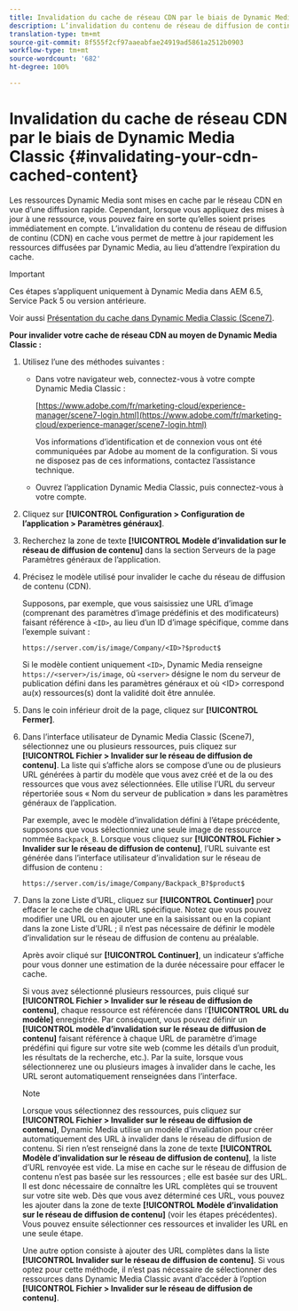 ```yaml
---
title: Invalidation du cache de réseau CDN par le biais de Dynamic Media Classic
description: L’invalidation du contenu de réseau de diffusion de continu (CDN) en cache vous permet de mettre à jour rapidement les ressources diffusées par Dynamic Media, au lieu d’attendre l’expiration du cache.
translation-type: tm+mt
source-git-commit: 8f555f2cf97aaeabfae24919ad5861a2512b0903
workflow-type: tm+mt
source-wordcount: '682'
ht-degree: 100%

---
```



# Invalidation du cache de réseau CDN par le biais de Dynamic Media Classic {#invalidating-your-cdn-cached-content}

Les ressources Dynamic Media sont mises en cache par le réseau CDN en vue d’une diffusion rapide. Cependant, lorsque vous appliquez des mises à jour à une ressource, vous pouvez faire en sorte qu’elles soient prises immédiatement en compte. L’invalidation du contenu de réseau de diffusion de continu (CDN) en cache vous permet de mettre à jour rapidement les ressources diffusées par Dynamic Media, au lieu d’attendre l’expiration du cache.

>[!IMPORTANT]
>
>Ces étapes s’appliquent uniquement à Dynamic Media dans AEM 6.5, Service Pack 5 ou version antérieure. <!-- If you are using Dynamic Media in AEM as a Cloud Service, [use the new steps found here](/help/assets/invalidate-cdn-cache-dynamic-media.md). -->

Voir aussi [Présentation du cache dans Dynamic Media Classic (Scene7)](https://helpx.adobe.com/fr/experience-manager/scene7/kb/base/caching-questions/scene7-caching-overview.html).

**Pour invalider votre cache de réseau CDN au moyen de Dynamic Media Classic :**

1. Utilisez l’une des méthodes suivantes :

   * Dans votre navigateur web, connectez-vous à votre compte Dynamic Media Classic :

      [https://www.adobe.com/fr/marketing-cloud/experience-manager/scene7-login.html](https://www.adobe.com/fr/marketing-cloud/experience-manager/scene7-login.html)

      Vos informations d’identification et de connexion vous ont été communiquées par Adobe au moment de la configuration. Si vous ne disposez pas de ces informations, contactez l’assistance technique.

   * Ouvrez l’application Dynamic Media Classic, puis connectez-vous à votre compte.

1.  Cliquez sur **[!UICONTROL Configuration > Configuration de l’application > Paramètres généraux]**.
1. Recherchez la zone de texte **[!UICONTROL Modèle d’invalidation sur le réseau de diffusion de contenu]** dans la section Serveurs de la page Paramètres généraux de l’application.

1. Précisez le modèle utilisé pour invalider le cache du réseau de diffusion de contenu (CDN).

   Supposons, par exemple, que vous saisissiez une URL d’image (comprenant des paramètres d’image prédéfinis et des modificateurs) faisant référence à `<ID>`, au lieu d’un ID d’image spécifique, comme dans l’exemple suivant :

   `https://server.com/is/image/Company/<ID>?$product$`

   Si le modèle contient uniquement `<ID>`, Dynamic Media renseigne `https://<server>/is/image`, où `<server>` désigne le nom du serveur de publication défini dans les paramètres généraux et où &lt;ID> correspond au(x) ressources(s) dont la validité doit être annulée.

1. Dans le coin inférieur droit de la page, cliquez sur **[!UICONTROL Fermer]**.
1. Dans l’interface utilisateur de Dynamic Media Classic (Scene7), sélectionnez une ou plusieurs ressources, puis cliquez sur **[!UICONTROL Fichier > Invalider sur le réseau de diffusion de contenu]**. La liste qui s’affiche alors se compose d’une ou de plusieurs URL générées à partir du modèle que vous avez créé et de la ou des ressources que vous avez sélectionnées. Elle utilise l’URL du serveur répertoriée sous « Nom du serveur de publication » dans les paramètres généraux de l’application.

   Par exemple, avec le modèle d’invalidation défini à l’étape précédente, supposons que vous sélectionniez une seule image de ressource nommée `Backpack_B`. Lorsque vous cliquez sur **[!UICONTROL Fichier > Invalider sur le réseau de diffusion de contenu]**, l’URL suivante est générée dans l’interface utilisateur d’invalidation sur le réseau de diffusion de contenu :

   `https://server.com/is/image/Company/Backpack_B?$product$`

1. Dans la zone Liste d’URL, cliquez sur **[!UICONTROL Continuer]** pour effacer le cache de chaque URL spécifique. Notez que vous pouvez modifier une URL ou en ajouter une en la saisissant ou en la copiant dans la zone Liste d’URL ; il n’est pas nécessaire de définir le modèle d’invalidation sur le réseau de diffusion de contenu au préalable.

   Après avoir cliqué sur **[!UICONTROL Continuer]**, un indicateur s’affiche pour vous donner une estimation de la durée nécessaire pour effacer le cache.

   Si vous avez sélectionné plusieurs ressources, puis cliqué sur **[!UICONTROL Fichier > Invalider sur le réseau de diffusion de contenu]**, chaque ressource est référencée dans l’**[!UICONTROL URL du modèle]** enregistrée. Par conséquent, vous pouvez définir un **[!UICONTROL modèle d’invalidation sur le réseau de diffusion de contenu]** faisant référence à chaque URL de paramètre d’image prédéfini qui figure sur votre site web (comme les détails d’un produit, les résultats de la recherche, etc.). Par la suite, lorsque vous sélectionnerez une ou plusieurs images à invalider dans le cache, les URL seront automatiquement renseignées dans l’interface.

   >[!NOTE]
   >
   >Lorsque vous sélectionnez des ressources, puis cliquez sur **[!UICONTROL Fichier > Invalider sur le réseau de diffusion de contenu]**, Dynamic Media utilise un modèle d’invalidation pour créer automatiquement des URL à invalider dans le réseau de diffusion de contenu. Si rien n’est renseigné dans la zone de texte **[!UICONTROL Modèle d’invalidation sur le réseau de diffusion de contenu]**, la liste d’URL renvoyée est vide. La mise en cache sur le réseau de diffusion de contenu n’est pas basée sur les ressources ; elle est basée sur des URL. Il est donc nécessaire de connaître les URL complètes qui se trouvent sur votre site web. Dès que vous avez déterminé ces URL, vous pouvez les ajouter dans la zone de texte **[!UICONTROL Modèle d’invalidation sur le réseau de diffusion de contenu]** (voir les étapes précédentes). Vous pouvez ensuite sélectionner ces ressources et invalider les URL en une seule étape.
   >
   >Une autre option consiste à ajouter des URL complètes dans la liste **[!UICONTROL Invalider sur le réseau de diffusion de contenu]**. Si vous optez pour cette méthode, il n’est pas nécessaire de sélectionner des ressources dans Dynamic Media Classic avant d’accéder à l’option **[!UICONTROL Fichier > Invalider sur le réseau de diffusion de contenu]**.

